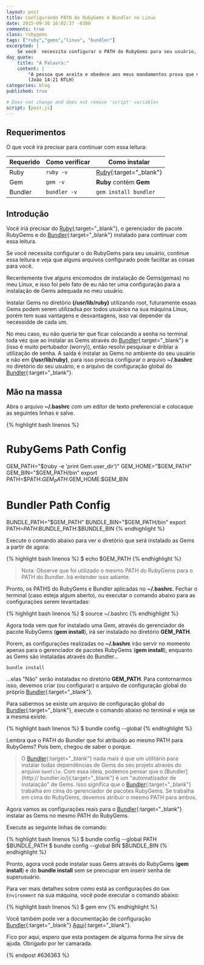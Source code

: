 ```yaml
---
layout: post
title: Configurando PATH do RubyGems e Bundler no Linux
date: 2015-09-30 16:02:37 -0300
comments: true
class: rubygems
tags: ["ruby","gems","linux", "bundler"]
excerpted: |
    Se você  necessita configurar o PATH do RubyGems para seu usuário, continue essa leitura e veja que um simples arquivo configurado pode facilitar as coisas para você.
day_quote:
    title: "A Palavra:"
    content: |
        "A pessoa que aceita e obedece aos meus mandamentos prova que me ama. E a pessoa que me ama será amado pelo meu Pai, e eu também a amarei e lhe mostrarei quem sou." <br>
        (João 14:21 NTLH)
categories: blog
published: true

# Does not change and does not remove 'script' variables
script: [post.js]
---
```


## Requerimentos

O que você irá precisar para continuar com essa leitura:

| Requerido       | Como verificar      | Como instalar  |
| --------------- | ------------------- | -------------- | 
| Ruby            | `ruby -v`           | [Ruby](https://www.ruby-lang.org){:target="_blank"} |
| Gem             | `gem -v`            | **Ruby** contém **Gem** |
| Bundler         | `bundler -v`        | `gem install bundler` |

## Introdução

Você iriá precisar do [Ruby](https://www.ruby-lang.org/){:target="_blank"}, o gerenciador de pacote RubyGems e do [Bundler](http://bundler.io/){:target="_blank"} instalado para continuar com essa leitura.


Se você  necessita configurar o do RubyGems para seu usuário, continue essa leitura e veja que alguns arquivos configurado pode facilitar as coisas para você.

Recentemente tive alguns encomodos de instalação de Gems(gemas) no meu Linux, e isso foi pelo fato de eu não ter uma configuração para a instalação de Gems adequada no meu usuário.

Instalar Gems no diretório **(/usr/lib/ruby)** utilizando root, futuramente essas Gems podem serem utilizadsa por todos usuários na sua máquina Linux, porém tem suas vantagens e desvantagens, isso vai depender da necessidde de cada um.

No meu caso, eu não queria ter que ficar colocando a senha no terminal toda vez que ao instalar as Gems através do [Bundler](https://bundler.io/){:target="_blank"} e (isso é muito pertubador (worry)), então resolvi pesquisar e driblar a utilização de senha. A saída é instalar as Gems no ambiente do seu usuário e não em **(/usr/lib/ruby)**, para isso precisa configurar o arquivo **~/.bashrc** no diretório do seu usuário, e o arquivo de configuração global do [Bundler](https://bundler.io/){:target="_blank"}.

## Mão na massa

Abra o arquivo **~/.bashrc** com um editor de texto preferencial e colocaque as seguintes linhas e salve.

{% highlight bash linenos %}
# RubyGems Path Config
GEM_PATH="$(ruby -e 'print Gem.user_dir')"
GEM_HOME="$GEM_PATH"
GEM_BIN="$GEM_PATH/bin"
export PATH=$PATH:$GEM_PATH:$GEM_HOME:$GEM_BIN
# Bundler Path Config
BUNDLE_PATH="$GEM_PATH"
BUNDLE_BIN="$GEM_PATH/bin"
export PATH=$PATH:$BUNDLE_PATH:$BUNDLE_BIN
{% endhighlight %}

Execute o comando abaixo para ver o diretório que será instalado as Gems a partir de agora:

{% highlight bash linenos %}
$ echo $GEM_PATH
{% endhighlight %}

> Nota: Observe que foi utilizado o mesmo PATH do RubyGems para o PATH do 
> Bundler. Irá entender isso adiante.

Pronto, os PATHS do RubyGems e Bundler aplicadas no **~/.bashrc**.
Fechar o terminal (caso esteja algum aberto), ou executar o comando abaixo para as configurações serem levantadas:

{% highlight bash linenos %}
$ source ~/.bashrc
{% endhighlight %}

Agora toda vem que for instalado uma Gem, através do gerenciador de pacote RubyGems (**gem install**), irá ser instalado no diretório **GEM_PATH**. 

Porem, as configurações realizadas no **~/.bashrc** irão servir no momento apenas para o gerenciador de pacotes RubyGems (**gem install**), enquanto as Gems são instaladas através do Bundler...

`bundle install`

...elas "Não" serão instaladas no diretório **GEM_PATH**. Para contornarmos isso, devemos criar (ou configurar) o arquivo de configuração global do próprio [Bundler](http://bundler.io/){:target="_blank"}. 

Para sabermos se existe um arquivo de configuração global do [Bundler](http://bundler.io/){:target="_blank"}, execute o comando abaixo no terminal e veja se a mesma existe:

{% highlight bash linenos %}
$ bundle config --global
{% endhighlight %}

Lembra que o PATH do Bundler que foi atribuido ao mesmo PATH para RubyGems? Pois bem, chegou de saber o porque.

> O [Bundler](http://bundler.io/){:target="_blank"} nada mais é que um 
> utilitário para instalar todas dependências de Gems do seu projeto através 
> do arquivo `Gemfile`. Com essa ideia, podemos pensar que o [Bundler](http://
> bundler.io/){:target="_blank"} é um "automatizador de instalação" de Gems. 
> Isso significa que o [Bundler](http://bundler.io/){:target="_blank"} 
> trabalha em cima do gerenciador de pacotes RubyGems. Se trabalha em cima do 
> RubyGems, devemos atribuir o mesmo PATH para ambos.

Agora vamos as configurações reais para o [Bundler](http://bundler.io/){:target="_blank"} instalar as Gems no mesmo PATH do RubyGems.

Execute as seguinte linhas de comando:

{% highlight bash linenos %}
$ bundle config --global PATH $BUNDLE_PATH
$ bundle config --global BIN $BUNDLE_BIN
{% endhighlight %}

Pronto, agora você pode instalar suas Gems através do RubyGems (**gem install**) e do **bundle install** sem se preocupar em inserir senha de superusuário.

Para ver mais detalhes sobre como está as configurações do `Gem Environment` na sua máquina, você pode executar o comando abaixo:

{% highlight bash linenos %}
$ gem env
{% endhighlight %}

Você também pode ver a documentação de configuração [Bundler](http://bundler.io/){:target="_blank"} [Aqui](http://bundler.io/v1.3/man/bundle-config.1.html){:target="_blank"}.

Fico por aqui, espero que esta postagem de alguma forma lhe sirva de ajuda. Obrigado por ler camarada.

{% endpost #636363 %}